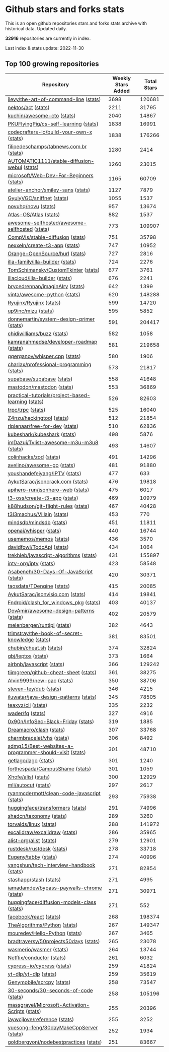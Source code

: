 # Github stars and forks stats
This is an open github repositories stars and forks stats archive with historical data. Updated daily.

**32916** repositories are currently in index.

Last index & stats update: 2022-11-30

## Top 100 growing repositories
| Repository | Weekly Stars Added | Total Stars |
|------|-------|-------|
| [jlevy/the-art-of-command-line](/stats/j/l/jlevy/the-art-of-command-line.md) ([stats](https://reviewgithub.com/rep/jlevy/the-art-of-command-line)) | 3698 | 120681 |
| [nektos/act](/stats/n/e/nektos/act.md) ([stats](https://reviewgithub.com/rep/nektos/act)) | 2211 | 31795 |
| [kuchin/awesome-cto](/stats/k/u/kuchin/awesome-cto.md) ([stats](https://reviewgithub.com/rep/kuchin/awesome-cto)) | 2040 | 14867 |
| [PKUFlyingPig/cs-self-learning](/stats/p/k/PKUFlyingPig/cs-self-learning.md) ([stats](https://reviewgithub.com/rep/PKUFlyingPig/cs-self-learning)) | 1838 | 16991 |
| [codecrafters-io/build-your-own-x](/stats/c/o/codecrafters-io/build-your-own-x.md) ([stats](https://reviewgithub.com/rep/codecrafters-io/build-your-own-x)) | 1838 | 176266 |
| [filipedeschamps/tabnews.com.br](/stats/f/i/filipedeschamps/tabnews.com.br.md) ([stats](https://reviewgithub.com/rep/filipedeschamps/tabnews.com.br)) | 1280 | 2414 |
| [AUTOMATIC1111/stable-diffusion-webui](/stats/a/u/AUTOMATIC1111/stable-diffusion-webui.md) ([stats](https://reviewgithub.com/rep/AUTOMATIC1111/stable-diffusion-webui)) | 1260 | 23015 |
| [microsoft/Web-Dev-For-Beginners](/stats/m/i/microsoft/Web-Dev-For-Beginners.md) ([stats](https://reviewgithub.com/rep/microsoft/Web-Dev-For-Beginners)) | 1165 | 60709 |
| [atelier-anchor/smiley-sans](/stats/a/t/atelier-anchor/smiley-sans.md) ([stats](https://reviewgithub.com/rep/atelier-anchor/smiley-sans)) | 1127 | 7879 |
| [GyulyVGC/sniffnet](/stats/g/y/GyulyVGC/sniffnet.md) ([stats](https://reviewgithub.com/rep/GyulyVGC/sniffnet)) | 1055 | 1537 |
| [novuhq/novu](/stats/n/o/novuhq/novu.md) ([stats](https://reviewgithub.com/rep/novuhq/novu)) | 957 | 13674 |
| [Atlas-OS/Atlas](/stats/a/t/Atlas-OS/Atlas.md) ([stats](https://reviewgithub.com/rep/Atlas-OS/Atlas)) | 882 | 1537 |
| [awesome-selfhosted/awesome-selfhosted](/stats/a/w/awesome-selfhosted/awesome-selfhosted.md) ([stats](https://reviewgithub.com/rep/awesome-selfhosted/awesome-selfhosted)) | 773 | 109907 |
| [CompVis/stable-diffusion](/stats/c/o/CompVis/stable-diffusion.md) ([stats](https://reviewgithub.com/rep/CompVis/stable-diffusion)) | 751 | 35798 |
| [nexxeln/create-t3-app](/stats/n/e/nexxeln/create-t3-app.md) ([stats](https://reviewgithub.com/rep/nexxeln/create-t3-app)) | 747 | 10952 |
| [Orange-OpenSource/hurl](/stats/o/r/Orange-OpenSource/hurl.md) ([stats](https://reviewgithub.com/rep/Orange-OpenSource/hurl)) | 727 | 2816 |
| [illa-family/illa-builder](/stats/i/l/illa-family/illa-builder.md) ([stats](https://reviewgithub.com/rep/illa-family/illa-builder)) | 724 | 2276 |
| [TomSchimansky/CustomTkinter](/stats/t/o/TomSchimansky/CustomTkinter.md) ([stats](https://reviewgithub.com/rep/TomSchimansky/CustomTkinter)) | 677 | 3761 |
| [illacloud/illa-builder](/stats/i/l/illacloud/illa-builder.md) ([stats](https://reviewgithub.com/rep/illacloud/illa-builder)) | 676 | 2241 |
| [brycedrennan/imaginAIry](/stats/b/r/brycedrennan/imaginAIry.md) ([stats](https://reviewgithub.com/rep/brycedrennan/imaginAIry)) | 642 | 1399 |
| [vinta/awesome-python](/stats/v/i/vinta/awesome-python.md) ([stats](https://reviewgithub.com/rep/vinta/awesome-python)) | 620 | 148288 |
| [Ryujinx/Ryujinx](/stats/r/y/Ryujinx/Ryujinx.md) ([stats](https://reviewgithub.com/rep/Ryujinx/Ryujinx)) | 599 | 14720 |
| [up9inc/mizu](/stats/u/p/up9inc/mizu.md) ([stats](https://reviewgithub.com/rep/up9inc/mizu)) | 595 | 5852 |
| [donnemartin/system-design-primer](/stats/d/o/donnemartin/system-design-primer.md) ([stats](https://reviewgithub.com/rep/donnemartin/system-design-primer)) | 591 | 204417 |
| [chidiwilliams/buzz](/stats/c/h/chidiwilliams/buzz.md) ([stats](https://reviewgithub.com/rep/chidiwilliams/buzz)) | 582 | 1058 |
| [kamranahmedse/developer-roadmap](/stats/k/a/kamranahmedse/developer-roadmap.md) ([stats](https://reviewgithub.com/rep/kamranahmedse/developer-roadmap)) | 581 | 219658 |
| [ggerganov/whisper.cpp](/stats/g/g/ggerganov/whisper.cpp.md) ([stats](https://reviewgithub.com/rep/ggerganov/whisper.cpp)) | 580 | 1906 |
| [charlax/professional-programming](/stats/c/h/charlax/professional-programming.md) ([stats](https://reviewgithub.com/rep/charlax/professional-programming)) | 573 | 21817 |
| [supabase/supabase](/stats/s/u/supabase/supabase.md) ([stats](https://reviewgithub.com/rep/supabase/supabase)) | 558 | 41648 |
| [mastodon/mastodon](/stats/m/a/mastodon/mastodon.md) ([stats](https://reviewgithub.com/rep/mastodon/mastodon)) | 553 | 36869 |
| [practical-tutorials/project-based-learning](/stats/p/r/practical-tutorials/project-based-learning.md) ([stats](https://reviewgithub.com/rep/practical-tutorials/project-based-learning)) | 526 | 82603 |
| [trpc/trpc](/stats/t/r/trpc/trpc.md) ([stats](https://reviewgithub.com/rep/trpc/trpc)) | 525 | 16040 |
| [Z4nzu/hackingtool](/stats/z/4/Z4nzu/hackingtool.md) ([stats](https://reviewgithub.com/rep/Z4nzu/hackingtool)) | 512 | 21854 |
| [ripienaar/free-for-dev](/stats/r/i/ripienaar/free-for-dev.md) ([stats](https://reviewgithub.com/rep/ripienaar/free-for-dev)) | 510 | 62836 |
| [kubeshark/kubeshark](/stats/k/u/kubeshark/kubeshark.md) ([stats](https://reviewgithub.com/rep/kubeshark/kubeshark)) | 498 | 5876 |
| [imDazui/Tvlist-awesome-m3u-m3u8](/stats/i/m/imDazui/Tvlist-awesome-m3u-m3u8.md) ([stats](https://reviewgithub.com/rep/imDazui/Tvlist-awesome-m3u-m3u8)) | 493 | 14607 |
| [colinhacks/zod](/stats/c/o/colinhacks/zod.md) ([stats](https://reviewgithub.com/rep/colinhacks/zod)) | 491 | 14296 |
| [avelino/awesome-go](/stats/a/v/avelino/awesome-go.md) ([stats](https://reviewgithub.com/rep/avelino/awesome-go)) | 481 | 91880 |
| [youshandefeiyang/IPTV](/stats/y/o/youshandefeiyang/IPTV.md) ([stats](https://reviewgithub.com/rep/youshandefeiyang/IPTV)) | 477 | 633 |
| [AykutSarac/jsoncrack.com](/stats/a/y/AykutSarac/jsoncrack.com.md) ([stats](https://reviewgithub.com/rep/AykutSarac/jsoncrack.com)) | 476 | 19818 |
| [apihero-run/jsonhero-web](/stats/a/p/apihero-run/jsonhero-web.md) ([stats](https://reviewgithub.com/rep/apihero-run/jsonhero-web)) | 475 | 6017 |
| [t3-oss/create-t3-app](/stats/t/3/t3-oss/create-t3-app.md) ([stats](https://reviewgithub.com/rep/t3-oss/create-t3-app)) | 469 | 10979 |
| [k88hudson/git-flight-rules](/stats/k/8/k88hudson/git-flight-rules.md) ([stats](https://reviewgithub.com/rep/k88hudson/git-flight-rules)) | 467 | 40428 |
| [t3l3machus/Villain](/stats/t/3/t3l3machus/Villain.md) ([stats](https://reviewgithub.com/rep/t3l3machus/Villain)) | 453 | 770 |
| [mindsdb/mindsdb](/stats/m/i/mindsdb/mindsdb.md) ([stats](https://reviewgithub.com/rep/mindsdb/mindsdb)) | 451 | 11811 |
| [openai/whisper](/stats/o/p/openai/whisper.md) ([stats](https://reviewgithub.com/rep/openai/whisper)) | 440 | 16744 |
| [usememos/memos](/stats/u/s/usememos/memos.md) ([stats](https://reviewgithub.com/rep/usememos/memos)) | 436 | 3570 |
| [davidfowl/TodoApi](/stats/d/a/davidfowl/TodoApi.md) ([stats](https://reviewgithub.com/rep/davidfowl/TodoApi)) | 434 | 1064 |
| [trekhleb/javascript-algorithms](/stats/t/r/trekhleb/javascript-algorithms.md) ([stats](https://reviewgithub.com/rep/trekhleb/javascript-algorithms)) | 431 | 155897 |
| [iptv-org/iptv](/stats/i/p/iptv-org/iptv.md) ([stats](https://reviewgithub.com/rep/iptv-org/iptv)) | 423 | 58548 |
| [Asabeneh/30-Days-Of-JavaScript](/stats/a/s/Asabeneh/30-Days-Of-JavaScript.md) ([stats](https://reviewgithub.com/rep/Asabeneh/30-Days-Of-JavaScript)) | 420 | 30371 |
| [taosdata/TDengine](/stats/t/a/taosdata/TDengine.md) ([stats](https://reviewgithub.com/rep/taosdata/TDengine)) | 415 | 20085 |
| [AykutSarac/jsonvisio.com](/stats/a/y/AykutSarac/jsonvisio.com.md) ([stats](https://reviewgithub.com/rep/AykutSarac/jsonvisio.com)) | 414 | 19841 |
| [Fndroid/clash_for_windows_pkg](/stats/f/n/Fndroid/clash_for_windows_pkg.md) ([stats](https://reviewgithub.com/rep/Fndroid/clash_for_windows_pkg)) | 403 | 40137 |
| [DovAmir/awesome-design-patterns](/stats/d/o/DovAmir/awesome-design-patterns.md) ([stats](https://reviewgithub.com/rep/DovAmir/awesome-design-patterns)) | 402 | 20579 |
| [meienberger/runtipi](/stats/m/e/meienberger/runtipi.md) ([stats](https://reviewgithub.com/rep/meienberger/runtipi)) | 382 | 4643 |
| [trimstray/the-book-of-secret-knowledge](/stats/t/r/trimstray/the-book-of-secret-knowledge.md) ([stats](https://reviewgithub.com/rep/trimstray/the-book-of-secret-knowledge)) | 381 | 83501 |
| [chubin/cheat.sh](/stats/c/h/chubin/cheat.sh.md) ([stats](https://reviewgithub.com/rep/chubin/cheat.sh)) | 374 | 32824 |
| [gbj/leptos](/stats/g/b/gbj/leptos.md) ([stats](https://reviewgithub.com/rep/gbj/leptos)) | 373 | 1664 |
| [airbnb/javascript](/stats/a/i/airbnb/javascript.md) ([stats](https://reviewgithub.com/rep/airbnb/javascript)) | 366 | 129242 |
| [tiimgreen/github-cheat-sheet](/stats/t/i/tiimgreen/github-cheat-sheet.md) ([stats](https://reviewgithub.com/rep/tiimgreen/github-cheat-sheet)) | 361 | 38275 |
| [Alvin9999/new-pac](/stats/a/l/Alvin9999/new-pac.md) ([stats](https://reviewgithub.com/rep/Alvin9999/new-pac)) | 350 | 38706 |
| [steven-tey/dub](/stats/s/t/steven-tey/dub.md) ([stats](https://reviewgithub.com/rep/steven-tey/dub)) | 346 | 4215 |
| [iluwatar/java-design-patterns](/stats/i/l/iluwatar/java-design-patterns.md) ([stats](https://reviewgithub.com/rep/iluwatar/java-design-patterns)) | 345 | 78505 |
| [teaxyz/cli](/stats/t/e/teaxyz/cli.md) ([stats](https://reviewgithub.com/rep/teaxyz/cli)) | 335 | 2232 |
| [wader/fq](/stats/w/a/wader/fq.md) ([stats](https://reviewgithub.com/rep/wader/fq)) | 327 | 4916 |
| [0x90n/InfoSec-Black-Friday](/stats/0/x/0x90n/InfoSec-Black-Friday.md) ([stats](https://reviewgithub.com/rep/0x90n/InfoSec-Black-Friday)) | 319 | 1885 |
| [Dreamacro/clash](/stats/d/r/Dreamacro/clash.md) ([stats](https://reviewgithub.com/rep/Dreamacro/clash)) | 307 | 33768 |
| [charmbracelet/vhs](/stats/c/h/charmbracelet/vhs.md) ([stats](https://reviewgithub.com/rep/charmbracelet/vhs)) | 306 | 8492 |
| [sdmg15/Best-websites-a-programmer-should-visit](/stats/s/d/sdmg15/Best-websites-a-programmer-should-visit.md) ([stats](https://reviewgithub.com/rep/sdmg15/Best-websites-a-programmer-should-visit)) | 301 | 48710 |
| [getlago/lago](/stats/g/e/getlago/lago.md) ([stats](https://reviewgithub.com/rep/getlago/lago)) | 301 | 1240 |
| [forthespada/CampusShame](/stats/f/o/forthespada/CampusShame.md) ([stats](https://reviewgithub.com/rep/forthespada/CampusShame)) | 301 | 1059 |
| [Xhofe/alist](/stats/x/h/Xhofe/alist.md) ([stats](https://reviewgithub.com/rep/Xhofe/alist)) | 300 | 12929 |
| [mli/autocut](/stats/m/l/mli/autocut.md) ([stats](https://reviewgithub.com/rep/mli/autocut)) | 297 | 2617 |
| [ryanmcdermott/clean-code-javascript](/stats/r/y/ryanmcdermott/clean-code-javascript.md) ([stats](https://reviewgithub.com/rep/ryanmcdermott/clean-code-javascript)) | 293 | 75938 |
| [huggingface/transformers](/stats/h/u/huggingface/transformers.md) ([stats](https://reviewgithub.com/rep/huggingface/transformers)) | 291 | 74996 |
| [shadcn/taxonomy](/stats/s/h/shadcn/taxonomy.md) ([stats](https://reviewgithub.com/rep/shadcn/taxonomy)) | 289 | 3260 |
| [torvalds/linux](/stats/t/o/torvalds/linux.md) ([stats](https://reviewgithub.com/rep/torvalds/linux)) | 288 | 141972 |
| [excalidraw/excalidraw](/stats/e/x/excalidraw/excalidraw.md) ([stats](https://reviewgithub.com/rep/excalidraw/excalidraw)) | 286 | 35965 |
| [alist-org/alist](/stats/a/l/alist-org/alist.md) ([stats](https://reviewgithub.com/rep/alist-org/alist)) | 279 | 12901 |
| [rustdesk/rustdesk](/stats/r/u/rustdesk/rustdesk.md) ([stats](https://reviewgithub.com/rep/rustdesk/rustdesk)) | 278 | 33718 |
| [Eugeny/tabby](/stats/e/u/Eugeny/tabby.md) ([stats](https://reviewgithub.com/rep/Eugeny/tabby)) | 274 | 40996 |
| [yangshun/tech-interview-handbook](/stats/y/a/yangshun/tech-interview-handbook.md) ([stats](https://reviewgithub.com/rep/yangshun/tech-interview-handbook)) | 271 | 82854 |
| [stashapp/stash](/stats/s/t/stashapp/stash.md) ([stats](https://reviewgithub.com/rep/stashapp/stash)) | 271 | 4995 |
| [iamadamdev/bypass-paywalls-chrome](/stats/i/a/iamadamdev/bypass-paywalls-chrome.md) ([stats](https://reviewgithub.com/rep/iamadamdev/bypass-paywalls-chrome)) | 271 | 30971 |
| [huggingface/diffusion-models-class](/stats/h/u/huggingface/diffusion-models-class.md) ([stats](https://reviewgithub.com/rep/huggingface/diffusion-models-class)) | 271 | 552 |
| [facebook/react](/stats/f/a/facebook/react.md) ([stats](https://reviewgithub.com/rep/facebook/react)) | 268 | 198374 |
| [TheAlgorithms/Python](/stats/t/h/TheAlgorithms/Python.md) ([stats](https://reviewgithub.com/rep/TheAlgorithms/Python)) | 267 | 149347 |
| [mouredev/Hello-Python](/stats/m/o/mouredev/Hello-Python.md) ([stats](https://reviewgithub.com/rep/mouredev/Hello-Python)) | 267 | 3465 |
| [bradtraversy/50projects50days](/stats/b/r/bradtraversy/50projects50days.md) ([stats](https://reviewgithub.com/rep/bradtraversy/50projects50days)) | 265 | 23078 |
| [wasmerio/wasmer](/stats/w/a/wasmerio/wasmer.md) ([stats](https://reviewgithub.com/rep/wasmerio/wasmer)) | 264 | 13744 |
| [Netflix/conductor](/stats/n/e/Netflix/conductor.md) ([stats](https://reviewgithub.com/rep/Netflix/conductor)) | 261 | 6032 |
| [cypress-io/cypress](/stats/c/y/cypress-io/cypress.md) ([stats](https://reviewgithub.com/rep/cypress-io/cypress)) | 259 | 41824 |
| [yt-dlp/yt-dlp](/stats/y/t/yt-dlp/yt-dlp.md) ([stats](https://reviewgithub.com/rep/yt-dlp/yt-dlp)) | 259 | 35619 |
| [Genymobile/scrcpy](/stats/g/e/Genymobile/scrcpy.md) ([stats](https://reviewgithub.com/rep/Genymobile/scrcpy)) | 258 | 73547 |
| [30-seconds/30-seconds-of-code](/stats/3/0/30-seconds/30-seconds-of-code.md) ([stats](https://reviewgithub.com/rep/30-seconds/30-seconds-of-code)) | 258 | 105196 |
| [massgravel/Microsoft-Activation-Scripts](/stats/m/a/massgravel/Microsoft-Activation-Scripts.md) ([stats](https://reviewgithub.com/rep/massgravel/Microsoft-Activation-Scripts)) | 255 | 20396 |
| [jaywcjlove/reference](/stats/j/a/jaywcjlove/reference.md) ([stats](https://reviewgithub.com/rep/jaywcjlove/reference)) | 255 | 3252 |
| [yuesong-feng/30dayMakeCppServer](/stats/y/u/yuesong-feng/30dayMakeCppServer.md) ([stats](https://reviewgithub.com/rep/yuesong-feng/30dayMakeCppServer)) | 252 | 1934 |
| [goldbergyoni/nodebestpractices](/stats/g/o/goldbergyoni/nodebestpractices.md) ([stats](https://reviewgithub.com/rep/goldbergyoni/nodebestpractices)) | 251 | 83667 |
